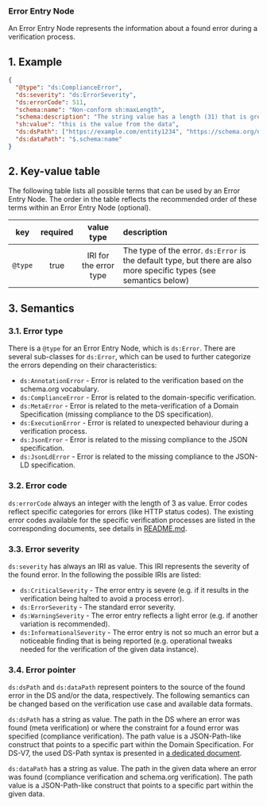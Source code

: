 ### Error Entry Node

An Error Entry Node represents the information about a found error during a verification process.

## 1. Example

```json
{
  "@type": "ds:ComplianceError",
  "ds:severity": "ds:ErrorSeverity",
  "ds:errorCode": 511,
  "schema:name": "Non-conform sh:maxLength",
  "schema:description": "The string value has a length (31) that is greater than allowed (20) by the domain specification.",
  "sh:value": "this is the value from the data",
  "ds:dsPath": ["https://example.com/entity1234", "https://schema.org/name"],
  "ds:dataPath": "$.schema:name"
}
```

## 2. Key-value table

The following table lists all possible terms that can be used by an Error Entry Node. The order in the table reflects the recommended order of these terms within an Error Entry Node (optional).

| key | required | value type | description |
| :---: | :---: | :---: | :--- |
| `@type` | true | IRI for the error type | The type of the error. `ds:Error` is the default type, but there are also more specific types (see semantics below) |

## 3. Semantics

### 3.1. Error type

There is a `@type` for an Error Entry Node, which is `ds:Error`. There are several sub-classes for `ds:Error`, which can be used to further categorize the errors depending on their characteristics:

* `ds:AnnotationError` - Error is related to the verification based on the schema.org vocabulary.
* `ds:ComplianceError` - Error is related to the domain-specific verification.
* `ds:MetaError` - Error is related to the meta-verification of a Domain Specification (missing compliance to the DS specification).
* `ds:ExecutionError` - Error is related to unexpected behaviour during a verification process.
* `ds:JsonError` - Error is related to the missing compliance to the JSON specification.
* `ds:JsonLdError` - Error is related to the missing compliance to the JSON-LD specification.

### 3.2. Error code

`ds:errorCode` always an integer with the length of 3 as value. Error codes reflect specific categories for errors (like HTTP status codes). The existing error codes available for the specific verification processes are listed in the corresponding documents, see details in [README.md](./README.md).

### 3.3. Error severity

`ds:severity` has always an IRI as value. This IRI represents the severity of the found error. In the following the possible IRIs are listed:

* `ds:CriticalSeverity` - The error entry is severe (e.g. if it results in the verification being halted to avoid a process error).
* `ds:ErrorSeverity` - The standard error severity.
* `ds:WarningSeverity` - The error entry reflects a light error (e.g. if another variation is recommended).
* `ds:InformationalSeverity` - The error entry is not so much an error but a noticeable finding that is being reported (e.g. operational tweaks needed for the verification of the given data instance).

### 3.4. Error pointer

`ds:dsPath` and `ds:dataPath` represent pointers to the source of the found error in the DS and/or the data, respectively. The following semantics can be changed based on the verification use case and available data formats.

`ds:dsPath` has a string as value. The path in the DS where an error was found (meta verification) or where the constraint for a found error was specified (compliance verification). The path value is a JSON-Path-like construct that points to a specific part within the Domain Specification. For DS-V7, the used DS-Path syntax is presented in [a dedicated document](./../DsPath/README.md).

`ds:dataPath` has a string as value. The path in the given data where an error was found (compliance verification and schema.org verification). The path value is a JSON-Path-like construct that points to a specific part within the given data.
